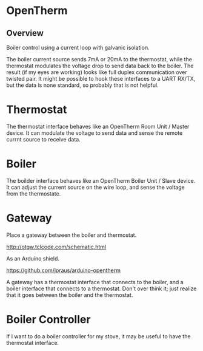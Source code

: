 # OpenTherm

## Overview

Boiler control using a current loop with galvanic isolation.

The boiler current source sends 7mA or 20mA to the thermostat, while the thermostat modulates the voltage drop to send data back to the boiler. The result (if my eyes are working) looks like full duplex communication over twisted pair. It might be possible to hook these interfaces to a UART RX/TX, but the data is none standard, so probably that is not helpful.


# Thermostat

The thermostat interface behaves like an OpenTherm Room Unit / Master device. It can modulate the voltage to send data and sense the remote currnt source to receive data.


# Boiler 

The boilder interface behaves like an OpenTherm Boiler Unit / Slave device. It can adjust the current source on the wire loop, and sense the voltage from the thermostate.


# Gateway

Place a gateway between the boiler and thermostat.

http://otgw.tclcode.com/schematic.html

As an Arduino shield.

https://github.com/jpraus/arduino-opentherm

A gateway has a thermostat interface that connects to the boiler, and a boiler interface that connects to a thermostat. Don't over think it; just realize that it goes between the boiler and the thermostat. 


# Boiler Controller

If I want to do a boiler controller for my stove, it may be useful to have the thermostat interface.

